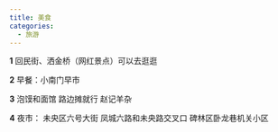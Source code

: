 ```yaml
---
title: 美食
categories:
  - 旅游
---
```

**1** 回民街、洒金桥（网红景点）可以去逛逛

**2** 早餐：小南门早市

**3** 泡馍和面馆 路边摊就行 赵记羊杂

**4** 夜市：
未央区六号大街 
凤城六路和未央路交叉口
碑林区卧龙巷机关小区
